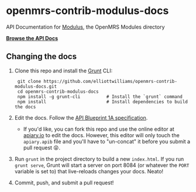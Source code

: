 openmrs-contrib-modulus-docs
============================

API Documentation for [Modulus](https://github.com/openmrs/openmrs-contrib-moulus), the OpenMRS Modules directory

**[Browse the API Docs](https://openmrs.github.io/openmrs-contrib-modulus/)**

Changing the docs
-----------------

1. Clone this repo and install the [Grunt](http://gruntjs.com) CLI:

        git clone https://github.com/elliottwilliams/openmrs-contrib-modulus-docs.git
        cd openmrs-contrib-modulus-docs
        npm install -g grunt-cli          # Install the `grunt` command
        npm install                       # Install dependencies to build the docs
      
2. Edit the docs. Follow the [API Blueprint 1A specification](https://github.com/apiaryio/api-blueprint/blob/master/API%20Blueprint%20Specification.md).

    - If you'd like, you can fork this repo and use the online editor at [apiary.io](https://apiary.io) to edit the
    docs. However, this editor will only touch the `apiary.apib` file and you'll have to "un-concat" it before you 
    submit a pull request 😝.

3. Run `grunt` in the project directory to build a new `index.html`. If you run `grunt serve`, Grunt will start a
   server on port 8084 (or whatever the `PORT` variable is set to) that live-reloads changes your docs. Neato!

4. Commit, push, and submit a pull request!
